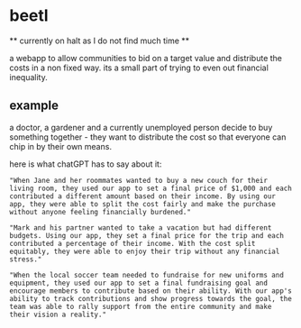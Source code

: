 # beetl

** currently on halt as I do not find much time **

a webapp to allow communities to bid on a target value and distribute the costs in a non fixed way.
its a small part of trying to even out financial inequality.

## example

a doctor, a gardener and a currently unemployed person decide to buy something together - they want to distribute the cost so that everyone can chip in by their own means.

here is what chatGPT has to say about it:

```
"When Jane and her roommates wanted to buy a new couch for their living room, they used our app to set a final price of $1,000 and each contributed a different amount based on their income. By using our app, they were able to split the cost fairly and make the purchase without anyone feeling financially burdened."

"Mark and his partner wanted to take a vacation but had different budgets. Using our app, they set a final price for the trip and each contributed a percentage of their income. With the cost split equitably, they were able to enjoy their trip without any financial stress."

"When the local soccer team needed to fundraise for new uniforms and equipment, they used our app to set a final fundraising goal and encourage members to contribute based on their ability. With our app's ability to track contributions and show progress towards the goal, the team was able to rally support from the entire community and make their vision a reality."
```

